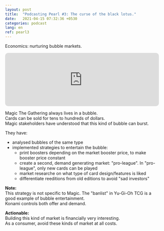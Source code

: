 ```yaml
---
layout: post
title:  "Podcasting Pearl #3: The curse of the black lotus."
date:   2021-04-15 07:32:36 +0530
categories: podcast
lang: en
ref: pearl3
---
```

Economics: nurturing bubble markets.  
<iframe src="https://embed.podcasts.apple.com/us/podcast/the-curse-of-the-black-lotus-update/id290783428?i=1000515224849&amp;itsct=podcast_box_player&amp;itscg=30200&amp;ls=1&amp;theme=light" height="175px" frameborder="0" sandbox="allow-forms allow-popups allow-same-origin allow-scripts allow-top-navigation-by-user-activation" allow="autoplay *; encrypted-media *;" style="width: 100%; max-width: 660px; overflow: hidden; border-radius: 10px; background: transparent;"></iframe>

Magic The Gathering always lives in a bubble.  
Cards can be sold for tens to hundreds of dollars.   
Magic stakeholders have understood that this kind of bubble can burst.  

They have: 
- analysed bubbles of the same type
- implemented strategies to entertain the bubble:
    - print boosters depending on the market booster price, to make booster price constant
    - create a second, demand generating market: "pro-league". In "pro-league", only new cards can be played
    - market researche on what type of card design/features is liked
    - differentiate reeditions from old editions to avoid "sad investors"
    

**Note:**  
This strategy is not specific to Magic. The "banlist" in Yu-Gi-Oh TCG is a good example of bubble entertainment.  
Konami controls both offer and demand.    
    
**Actionable:**   
Building this kind of market is financially very interesting.   
As a consumer, avoid these kinds of market at all costs. 